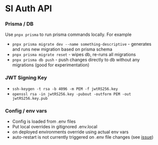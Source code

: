 # SI Auth API

### Prisma / DB

Use `pnpx prisma` to run prisma commands locally. For example
- `pnpx prisma migrate dev --name something-descriptive` - generates and runs new migration based on prisma schema
- `pnpx prisma migrate reset` - wipes db, re-runs all migrations
- `pnpx prisma db push` - push changes directly to db without any migrations (good for experimentation)

### JWT Signing Key
- `ssh-keygen -t rsa -b 4096 -m PEM -f jwtRS256.key`
- `openssl rsa -in jwtRS256.key -pubout -outform PEM -out jwtRS256.key.pub`


### Config / env vars
- Config is loaded from .env files
- Put local overrides in gitignored .env.local
- on deployed environments override using actual env vars
- auto-restart is not currently triggered on .env file changes (see [issue](https://github.com/nodejs/node/issues/45467))